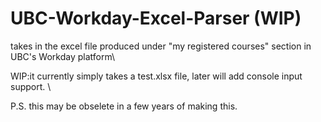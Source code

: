 # UBC-Workday-Excel-Parser (WIP)

takes in the excel file produced under "my registered courses" section in UBC's Workday platform\

WIP:it currently simply takes a test.xlsx file, later will add console input support. \

P.S. this may be obselete in a few years of making this.
